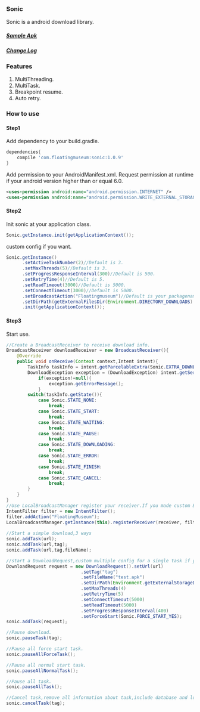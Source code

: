 ### Sonic
Sonic is a android download library.

##### [Sample Apk](https://github.com/floatingmuseum/Sonic/raw/master/apk/Sonic_sample.apk)
##### [Change Log](https://github.com/floatingmuseum/Sonic/blob/master/ChangeLog.md)

### Features

1. MultiThreading.
2. MultiTask.
3. Breakpoint resume.
4. Auto retry.

### How to use

#### Step1
Add dependency to your build.gradle.
```groovy
dependencies{
	compile 'com.floatingmuseum:sonic:1.0.9'
}
```
Add permission to your AndroidManifest.xml.
Request permission at runtime if your android version higher than or equal 6.0.
```xml
<uses-permission android:name="android.permission.INTERNET" />
<uses-permission android:name="android.permission.WRITE_EXTERNAL_STORAGE" />
```
#### Step2
Init sonic at your application class.
```java
Sonic.getInstance.init(getApplicationContext());
```
custom config if you want.
```java
Sonic.getInstance()
      .setActiveTaskNumber(2)//Default is 3.
      .setMaxThreads(5)//Default is 3.
      .setProgressResponseInterval(300)//Default is 500.
      .setRetryTime(4)//Default is 5.
      .setReadTimeout(3000)//Default is 5000.
      .setConnectTimeout(3000)//Default is 5000.
      .setBroadcastAction("Floatingmuseum")//Default is your packagename.
      .setDirPath(getExternalFilesDir(Environment.DIRECTORY_DOWNLOADS).getAbsolutePath())//Default is sdcard/Download
      .init(getApplicationContext());
```
#### Step3
Start use.
```java
//Create a BroadcastReceiver to receive download info.
BroadcastReceiver downloadReceiver = new BroadcastReceiver(){
	@Override
	public void onReceive(Context context,Intent intent){
    	TaskInfo taskInfo = intent.getParcelableExtra(Sonic.EXTRA_DOWNLOAD_TASK_INFO);
    	DownloadException exception = (DownloadException) intent.getSerializableExtra(Sonic.EXTRA_DOWNLOAD_EXCEPTION);
            if(exception!=null){
                exception.getErrorMessage();
            }
        switch(taskInfo.getState()){
        	case Sonic.STATE_NONE:
            	break;
            case Sonic.STATE_START:
            	break;
            case Sonic.STATE_WAITING:
            	break;
            case Sonic.STATE_PAUSE:
            	break;
            case Sonic.STATE_DOWNLOADING:
            	break;
            case Sonic.STATE_ERROR:
            	break;
            case Sonic.STATE_FINISH:
            	break;
            case Sonic.STATE_CANCEL:
            	break;
        }
    }
}
//Use LocalBroadcastManager register your receiver.If you made custom BroadcastAction at step2,add action in filter.
IntentFilter filter = new IntentFilter();
filter.addAction("FloatingMuseum");
LocalBroadcastManager.getInstance(this).registerReceiver(receiver, filter);
                
//Start a simple download,3 ways
sonic.addTask(url);
sonic.addTask(url,tag);
sonic.addTask(url,tag,fileName);

//start a DownloadRequest,custom multiple config for a single task if you need.
DownloadRequest request = new DownloadRequest().setUrl(url)
                            .setTag("tag")
                            .setFileName("test.apk")
                            .setDirPath(Environment.getExternalStorageDirectory().getAbsolutePath())
                            .setMaxThreads(4)
                            .setRetryTime(5)
                            .setConnectTimeout(5000)
                            .setReadTimeout(5000)
                            .setProgressResponseInterval(400)
                            .setForceStart(Sonic.FORCE_START_YES);
sonic.addTask(request);

//Pause download.
sonic.pauseTask(tag);

//Pause all force start task.
sonic.pauseAllForceTask();

//Pause all normal start task.
sonic.pauseAllNormalTask();

//Pause all task.
sonic.pauseAllTask();

//Cancel task,remove all information about task,include database and local file.
sonic.cancelTask(tag);
```
